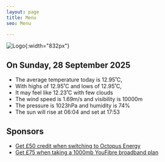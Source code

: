 ```yaml
---
layout: page
title: Menu
seo: Menu

---
```


![Logo](/images/logo.jpg){:width="832px"}

<!-- weather_marker starts -->
## On Sunday, 28 September 2025

- The average temperature today is 12.95˚C,
- With highs of 12.95˚C and lows of 12.95˚C,
- It may feel like 12.23˚C with few clouds
- The wind speed is 1.69m/s and visibility is 10000m
- The pressure is 1023hPa and humidity is 74%
- The sun will rise at 06:04 and set at 17:53

<!-- weather_marker ends -->

## Sponsors

- [Get £50 credit when switching to Octopus Energy](https://bit.ly/3oD1nnS)
- [Get £75 when taking a 1000mb YouFibre broadband plan](https://aklam.io/91zWhU?)
